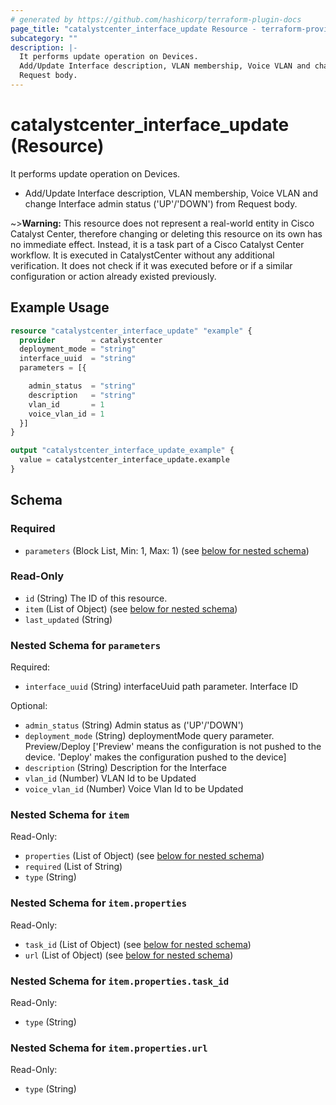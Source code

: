 ```yaml
---
# generated by https://github.com/hashicorp/terraform-plugin-docs
page_title: "catalystcenter_interface_update Resource - terraform-provider-catalystcenter"
subcategory: ""
description: |-
  It performs update operation on Devices.
  Add/Update Interface description, VLAN membership, Voice VLAN and change Interface admin status ('UP'/'DOWN') from
  Request body.
---
```


# catalystcenter_interface_update (Resource)

It performs update operation on Devices.

- Add/Update Interface description, VLAN membership, Voice VLAN and change Interface admin status ('UP'/'DOWN') from
Request body.


~>**Warning:**
This resource does not represent a real-world entity in Cisco Catalyst Center, therefore changing or deleting this resource on its own has no immediate effect.
Instead, it is a task part of a Cisco Catalyst Center workflow. It is executed in CatalystCenter without any additional verification. It does not check if it was executed before or if a similar configuration or action already existed previously.

## Example Usage

```terraform
resource "catalystcenter_interface_update" "example" {
  provider        = catalystcenter
  deployment_mode = "string"
  interface_uuid  = "string"
  parameters = [{

    admin_status  = "string"
    description   = "string"
    vlan_id       = 1
    voice_vlan_id = 1
  }]
}

output "catalystcenter_interface_update_example" {
  value = catalystcenter_interface_update.example
}
```

<!-- schema generated by tfplugindocs -->
## Schema

### Required

- `parameters` (Block List, Min: 1, Max: 1) (see [below for nested schema](#nestedblock--parameters))

### Read-Only

- `id` (String) The ID of this resource.
- `item` (List of Object) (see [below for nested schema](#nestedatt--item))
- `last_updated` (String)

<a id="nestedblock--parameters"></a>
### Nested Schema for `parameters`

Required:

- `interface_uuid` (String) interfaceUuid path parameter. Interface ID

Optional:

- `admin_status` (String) Admin status as ('UP'/'DOWN')
- `deployment_mode` (String) deploymentMode query parameter. Preview/Deploy ['Preview' means the configuration is not pushed to the device. 'Deploy' makes the configuration pushed to the device]
- `description` (String) Description for the Interface
- `vlan_id` (Number) VLAN Id to be Updated
- `voice_vlan_id` (Number) Voice Vlan Id to be Updated


<a id="nestedatt--item"></a>
### Nested Schema for `item`

Read-Only:

- `properties` (List of Object) (see [below for nested schema](#nestedobjatt--item--properties))
- `required` (List of String)
- `type` (String)

<a id="nestedobjatt--item--properties"></a>
### Nested Schema for `item.properties`

Read-Only:

- `task_id` (List of Object) (see [below for nested schema](#nestedobjatt--item--properties--task_id))
- `url` (List of Object) (see [below for nested schema](#nestedobjatt--item--properties--url))

<a id="nestedobjatt--item--properties--task_id"></a>
### Nested Schema for `item.properties.task_id`

Read-Only:

- `type` (String)


<a id="nestedobjatt--item--properties--url"></a>
### Nested Schema for `item.properties.url`

Read-Only:

- `type` (String)
